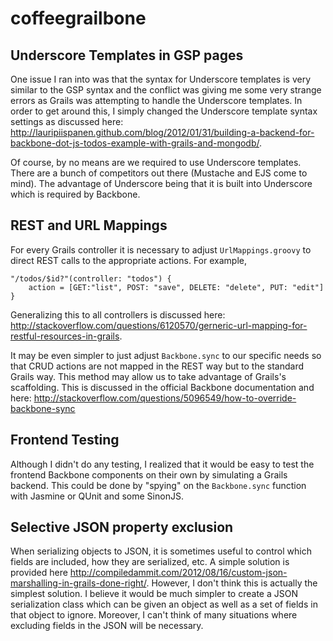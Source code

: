 coffeegrailbone
===============

Underscore Templates in GSP pages
---------------------------------

One issue I ran into was that the syntax for Underscore templates is very 
similar to the GSP syntax and the conflict was giving me some very strange 
errors as Grails was attempting to handle the Underscore templates. In order 
to get around this, I simply changed the Underscore template syntax settings 
as discussed here: http://lauripiispanen.github.com/blog/2012/01/31/building-a-backend-for-backbone-dot-js-todos-example-with-grails-and-mongodb/.

Of course, by no means are we required to use Underscore templates. There 
are a bunch of competitors out there (Mustache and EJS come to mind). The 
advantage of Underscore being that it is built into Underscore which is 
required by Backbone.

REST and URL Mappings
---------------------

For every Grails controller it is necessary to adjust `UrlMappings.groovy` to 
direct REST calls to the appropriate actions. For example,

    "/todos/$id?"(controller: "todos") {
        action = [GET:"list", POST: "save", DELETE: "delete", PUT: "edit"]
    }

Generalizing this to all controllers is discussed here: 
http://stackoverflow.com/questions/6120570/gerneric-url-mapping-for-restful-resources-in-grails.

It may be even simpler to just adjust `Backbone.sync` to our specific needs so that 
CRUD actions are not mapped in the REST way but to the standard Grails way. This method 
may allow us to take advantage of Grails's scaffolding. This is discussed in the 
official Backbone documentation and here: http://stackoverflow.com/questions/5096549/how-to-override-backbone-sync

Frontend Testing
----------------

Although I didn't do any testing, I realized that it would be easy to test 
the frontend Backbone components on their own by simulating a Grails backend. 
This could be done by "spying" on the `Backbone.sync` function with Jasmine or 
QUnit and some SinonJS.

Selective JSON property exclusion
---------------------------------

When serializing objects to JSON, it is sometimes useful to control 
which fields are included, how they are serialized, etc. A simple 
solution is provided here http://compiledammit.com/2012/08/16/custom-json-marshalling-in-grails-done-right/.
However, I don't think this is actually the simplest solution. I 
believe it would be much simpler to create a JSON serialization class 
which can be given an object as well as a set of fields in that object 
to ignore. Moreover, I can't think of many situations where excluding 
fields in the JSON will be necessary.
